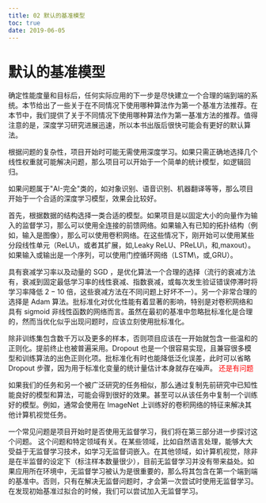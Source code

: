 ```yaml
---
title: 02 默认的基准模型
toc: true
date: 2019-06-05
---
```


# 默认的基准模型

确定性能度量和目标后，任何实际应用的下一步是尽快建立一个合理的端到端的系统。本节给出了一些关于在不同情况下使用哪种算法作为第一个基准方法推荐。在本节中，我们提供了关于不同情况下使用哪种算法作为第一基准方法的推荐。值得注意的是，深度学习研究进展迅速，所以本书出版后很快可能会有更好的默认算法。

根据问题的复杂性，项目开始时可能无需使用深度学习。如果只需正确地选择几个线性权重就可能解决问题，那么项目可以开始于一个简单的统计模型，如逻辑回归。


如果问题属于"AI-完全"类的，如对象识别、语音识别、机器翻译等等，那么项目开始于一个合适的深度学习模型，效果会比较好。

首先，根据数据的结构选择一类合适的模型。如果项目是以固定大小的向量作为输入的监督学习，那么可以使用全连接的前馈网络。如果输入有已知的拓扑结构（例如，输入是图像），那么可以使用卷积网络。在这些情况下，刚开始可以使用某些分段线性单元（ReLU\，或者其扩展，如\,Leaky ReLU、PReLU\，和\,maxout）。如果输入或输出是一个序列，可以使用门控循环网络（LSTM\，或\,GRU）。

具有衰减学习率以及动量的 SGD ，是优化算法一个合理的选择（流行的衰减方法有，衰减到固定最低学习率的线性衰减、指数衰减，或每次发生验证错误停滞时将学习率降低 $2-10$ 倍，这些衰减方法在不同问题上好坏不一）。另一个非常合理的选择是 Adam 算法。批标准化对优化性能有着显著的影响，特别是对卷积网络和具有 sigmoid  非线性函数的网络而言。虽然在最初的基准中忽略批标准化是合理的，然而当优化似乎出现问题时，应该立刻使用批标准化。


除非训练集包含数千万以及更多的样本，否则项目应该在一开始就包含一些温和的正则化。提前终止也被普遍采用。Dropout 也是一个很容易实现，且兼容很多模型和训练算法的出色正则化项。批标准化有时也能降低泛化误差，此时可以省略 Dropout 步骤，因为用于标准化变量的统计量估计本身就存在噪声。 <span style="color:red;">还是有问题</span>


如果我们的任务和另一个被广泛研究的任务相似，那么通过复制先前研究中已知性能良好的模型和算法，可能会得到很好的效果。甚至可以从该任务中复制一个训练好的模型。例如，通常会使用在 ImageNet 上训练好的卷积网络的特征来解决其他计算机视觉任务。


一个常见问题是项目开始时是否使用无监督学习，我们将在第三部分进一步探讨这个问题。 这个问题和特定领域有关。在某些领域，比如自然语言处理，能够大大受益于无监督学习技术，如学习无监督词嵌入。在其他领域，如计算机视觉，除非是在半监督的设定下（标注样本数量很少），目前无监督学习并没有带来益处。如果应用所在环境中，无监督学习被认为是很重要的，那么将其包含在第一个端到端的基准中。否则，只有在解决无监督问题时，才会第一次尝试时使用无监督学习。在发现初始基准过拟合的时候，我们可以尝试加入无监督学习。

